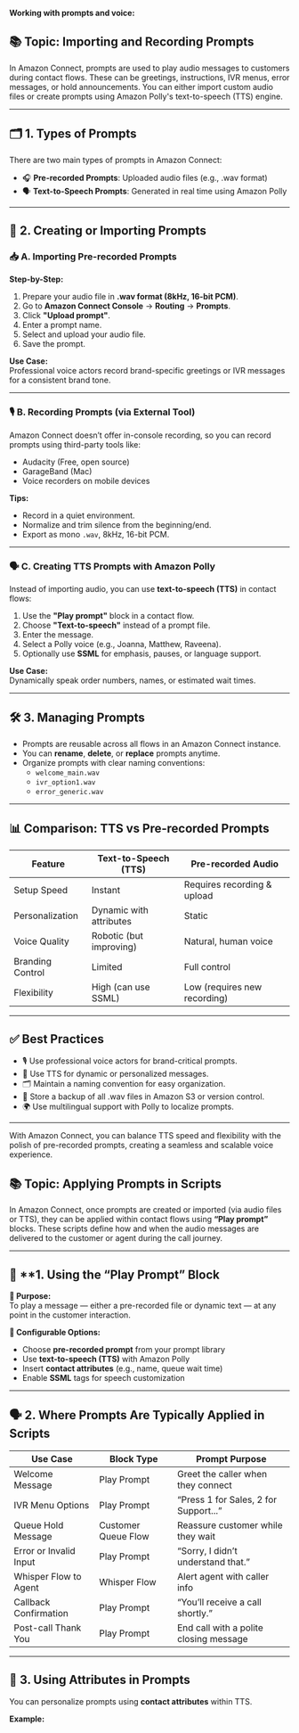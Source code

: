 **Working with prompts and voice:**

## 📚 **Topic: Importing and Recording Prompts**

In Amazon Connect, prompts are used to play audio messages to customers during contact flows. These can be greetings, instructions, IVR menus, error messages, or hold announcements. You can either import custom audio files or create prompts using Amazon Polly's text-to-speech (TTS) engine.

---

## 🗂️ **1. Types of Prompts**

There are two main types of prompts in Amazon Connect:

- 🎧 **Pre-recorded Prompts**: Uploaded audio files (e.g., .wav format)
- 🗣️ **Text-to-Speech Prompts**: Generated in real time using Amazon Polly

---

## 🔁 **2. Creating or Importing Prompts**

### 📥 **A. Importing Pre-recorded Prompts**

**Step-by-Step:**
1. Prepare your audio file in **.wav format (8kHz, 16-bit PCM)**.
2. Go to **Amazon Connect Console** → **Routing** → **Prompts**.
3. Click **"Upload prompt"**.
4. Enter a prompt name.
5. Select and upload your audio file.
6. Save the prompt.

**Use Case:**  
Professional voice actors record brand-specific greetings or IVR messages for a consistent brand tone.

---

### 🎙️ **B. Recording Prompts (via External Tool)**

Amazon Connect doesn’t offer in-console recording, so you can record prompts using third-party tools like:

- Audacity (Free, open source)
- GarageBand (Mac)
- Voice recorders on mobile devices

**Tips:**
- Record in a quiet environment.
- Normalize and trim silence from the beginning/end.
- Export as mono `.wav`, 8kHz, 16-bit PCM.

---

### 🗣️ **C. Creating TTS Prompts with Amazon Polly**

Instead of importing audio, you can use **text-to-speech (TTS)** in contact flows:

1. Use the **"Play prompt"** block in a contact flow.
2. Choose **"Text-to-speech"** instead of a prompt file.
3. Enter the message.
4. Select a Polly voice (e.g., Joanna, Matthew, Raveena).
5. Optionally use **SSML** for emphasis, pauses, or language support.

**Use Case:**  
Dynamically speak order numbers, names, or estimated wait times.

---

## 🛠️ **3. Managing Prompts**

- Prompts are reusable across all flows in an Amazon Connect instance.
- You can **rename**, **delete**, or **replace** prompts anytime.
- Organize prompts with clear naming conventions:
  - `welcome_main.wav`
  - `ivr_option1.wav`
  - `error_generic.wav`

---

## 📊 **Comparison: TTS vs Pre-recorded Prompts**

| **Feature**         | **Text-to-Speech (TTS)**       | **Pre-recorded Audio**              |
|---------------------|--------------------------------|-------------------------------------|
| Setup Speed         | Instant                        | Requires recording & upload         |
| Personalization     | Dynamic with attributes        | Static                              |
| Voice Quality       | Robotic (but improving)        | Natural, human voice                |
| Branding Control    | Limited                        | Full control                        |
| Flexibility         | High (can use SSML)            | Low (requires new recording)        |

---

## ✅ **Best Practices**

- 🎙️ Use professional voice actors for brand-critical prompts.
- 🧠 Use TTS for dynamic or personalized messages.
- 🗂️ Maintain a naming convention for easy organization.
- 📁 Store a backup of all .wav files in Amazon S3 or version control.
- 🌍 Use multilingual support with Polly to localize prompts.

---

With Amazon Connect, you can balance TTS speed and flexibility with the polish of pre-recorded prompts, creating a seamless and scalable voice experience.





## 📚 **Topic: Applying Prompts in Scripts**

In Amazon Connect, once prompts are created or imported (via audio files or TTS), they can be applied within contact flows using **“Play prompt”** blocks. These scripts define how and when the audio messages are delivered to the customer or agent during the call journey.

---

## 🧱 **1. Using the “Play Prompt” Block

**🎯 Purpose:**  
To play a message — either a pre-recorded file or dynamic text — at any point in the customer interaction.

**🔧 Configurable Options:**
- Choose **pre-recorded prompt** from your prompt library
- Use **text-to-speech (TTS)** with Amazon Polly
- Insert **contact attributes** (e.g., name, queue wait time)
- Enable **SSML** tags for speech customization

---

## 🗣️ **2. Where Prompts Are Typically Applied in Scripts**

| **Use Case**               | **Block Type**         | **Prompt Purpose**                            |
|----------------------------|------------------------|-----------------------------------------------|
| Welcome Message            | Play Prompt            | Greet the caller when they connect            |
| IVR Menu Options           | Play Prompt            | “Press 1 for Sales, 2 for Support...”         |
| Queue Hold Message         | Customer Queue Flow    | Reassure customer while they wait             |
| Error or Invalid Input     | Play Prompt            | “Sorry, I didn’t understand that.”            |
| Whisper Flow to Agent      | Whisper Flow           | Alert agent with caller info                  |
| Callback Confirmation      | Play Prompt            | “You’ll receive a call shortly.”              |
| Post-call Thank You        | Play Prompt            | End call with a polite closing message        |

---

## 🧩 **3. Using Attributes in Prompts**

You can personalize prompts using **contact attributes** within TTS.

**Example:**





